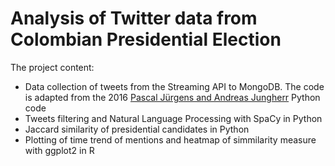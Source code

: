 # Analysis of Twitter data from Colombian Presidential Election

The project content:

* Data collection of tweets from the Streaming API to MongoDB. The code is adapted from the 2016 [Pascal Jürgens and Andreas Jungherr](https://github.com/trifle/twitterresearch) Python code 
* Tweets filtering and Natural Language Processing with SpaCy in Python
* Jaccard similarity of presidential candidates in Python
* Plotting of time trend of mentions and heatmap of simmilarity measure with ggplot2 in R


